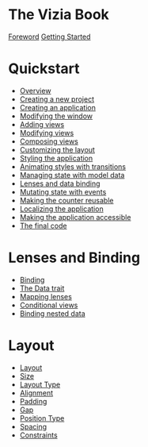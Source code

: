 # The Vizia Book

[Foreword](foreword.md)
[Getting Started](getting_started.md)

# Quickstart
- [Overview](quickstart/overview.md)
- [Creating a new project](quickstart/setup.md)
- [Creating an application](quickstart/application.md)
- [Modifying the window](quickstart/window_modifiers.md)
- [Adding views](quickstart/view.md)
- [Modifying views](quickstart/modifiers.md)
- [Composing views](quickstart/composing_views.md)
- [Customizing the layout](quickstart/layout.md)
- [Styling the application](quickstart/styling.md)
- [Animating styles with transitions](quickstart/transitions.md)
- [Managing state with model data](quickstart/model_data.md)
- [Lenses and data binding](quickstart/binding.md)
- [Mutating state with events](quickstart/events.md)
- [Making the counter reusable](quickstart/components.md)
- [Localizing the application](quickstart/localization.md)
- [Making the application accessible](quickstart/accessibility.md)
- [The final code](quickstart/final_code.md)

<!-- # Application and Windows
- [Application](basic/application/application.md)
- [Windows](basic/application/window.md)
- [Window Modifiers](basic/application/window_modifiers.md) -->

<!-- # Managing Resources
- [Fonts](basic/resources/fonts.md)
- [Icons](basic/resources/icons.md)
- [Images](basic/resources/images.md)
- [Translations](basic/resources/translations.md)
- [Stylesheets](basic/resources/stylesheets.md) -->

<!-- # Application Data
- [Models](basic/models/models.md)
- [Environment](basic/models/environment.md) -->

<!-- # Adding Views
- [Views](basic/views/views.md)
- [Modifiers](basic/views/modifiers.md) -->

# Lenses and Binding
- [Binding](basic/binding/binding.md)
- [The Data trait](basic/binding/data.md)
- [Mapping lenses](basic/binding/lens_map.md)
- [Conditional views](basic/binding/conditional_views.md)
- [Binding nested data](basic/binding/nested_data.md)

<!-- # Events
- [Events](basic/events/events.md) -->

<!-- # Styling
- [Stylesheets](basic/styling/styling.md)
- [Selectors](basic/styling/selectors.md)
- [Properties](basic/styling/style_properties.md)
- [Transitions](basic/styling/transitions.md)
- [Layer](basic/styling/layer.md)
- [Background](basic/styling/background.md)
- [Border](basic/styling/border.md)
- [Corners](basic/styling/corner.md)
- [Effects](basic/styling/effects.md)
- [Outline](basic/styling/outline.md)
- [Text](basic/styling/text.md)
- [Transform](basic/styling/transform.md)
- [Other](basic/styling/other.md) -->

# Layout
- [Layout](basic/layout/layout.md)
- [Size](basic/layout/size.md)
- [Layout Type](basic/layout/layout_type.md)
- [Alignment](basic/layout/alignment.md)
- [Padding](basic/layout/padding.md)
- [Gap](basic/layout/gap.md)
- [Position Type](basic/layout/position_type.md)
- [Spacing](basic/layout/spacing.md)
- [Constraints](basic/layout/constraints.md)



<!-- # Animations -->

<!-- # Custom Views
- [Custom Drawing]() -->

<!-- # Localization
- [Localization](basic/localization/localization.md)
- [Setting the locale](basic/localization/locale.md)
- [Translating text](basic/localization/translation.md)
- [Localizing views](basic/localization/localizing_views.md) -->

<!-- # Accessibility -->


<!-- # Bundling
- [Decreasing Binary Size](basic/bundling/binary_size.md)
- [Removing the shell on Windows](basic/bundling/windows_shell.md) -->
